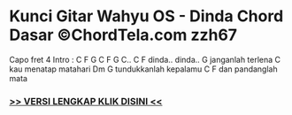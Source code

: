 
 # Kunci Gitar Wahyu OS - Dinda Chord Dasar ©ChordTela.com zzh67


Capo fret 4 Intro : C F G C F G C.. C F dinda.. dinda.. G janganlah terlena C kau menatap matahari Dm G tundukkanlah kepalamu C F dan pandanglah mata

###  <a href="https://shortlighzx.web.app?sq=Kunci Gitar Wahyu OS - Dinda Chord Dasar ©ChordTela.com"> >> VERSI LENGKAP KLIK DISINI << </a>
